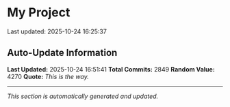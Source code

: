 # My Project


Last updated: 2025-10-24 16:25:37








































































































































































































































































































































































































































































































































































































































































































































































































































































































































































































































































































































































































































































































































































































































































































































































































































































































































































































































































































































































































































































































































































































































































































































































































































































































































































































































































































































































































































































































































































































































































































































































































































































































































































## Auto-Update Information

**Last Updated:** 2025-10-24 16:51:41
**Total Commits:** 2849
**Random Value:** 4270
**Quote:** _This is the way._

---
_This section is automatically generated and updated._